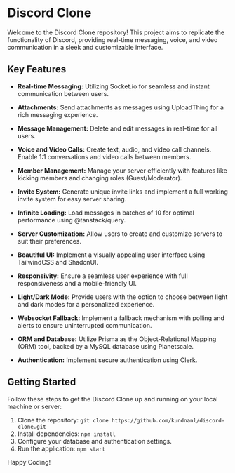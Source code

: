 # Discord Clone

Welcome to the Discord Clone repository! This project aims to replicate the functionality of Discord, providing real-time messaging, voice, and video communication in a sleek and customizable interface.

## Key Features

- **Real-time Messaging:** Utilizing Socket.io for seamless and instant communication between users.

- **Attachments:** Send attachments as messages using UploadThing for a rich messaging experience.

- **Message Management:** Delete and edit messages in real-time for all users.

- **Voice and Video Calls:** Create text, audio, and video call channels. Enable 1:1 conversations and video calls between members.

- **Member Management:** Manage your server efficiently with features like kicking members and changing roles (Guest/Moderator).

- **Invite System:** Generate unique invite links and implement a full working invite system for easy server sharing.

- **Infinite Loading:** Load messages in batches of 10 for optimal performance using @tanstack/query.

- **Server Customization:** Allow users to create and customize servers to suit their preferences.

- **Beautiful UI:** Implement a visually appealing user interface using TailwindCSS and ShadcnUI.

- **Responsivity:** Ensure a seamless user experience with full responsiveness and a mobile-friendly UI.

- **Light/Dark Mode:** Provide users with the option to choose between light and dark modes for a personalized experience.

- **Websocket Fallback:** Implement a fallback mechanism with polling and alerts to ensure uninterrupted communication.

- **ORM and Database:** Utilize Prisma as the Object-Relational Mapping (ORM) tool, backed by a MySQL database using Planetscale.

- **Authentication:** Implement secure authentication using Clerk.

## Getting Started

Follow these steps to get the Discord Clone up and running on your local machine or server:

1. Clone the repository: `git clone https://github.com/kundnanl/discord-clone.git`
2. Install dependencies: `npm install`
3. Configure your database and authentication settings.
4. Run the application: `npm start`

Happy Coding!
